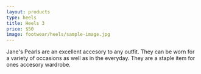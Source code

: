 ```yaml
---
layout: products
type: heels
title: Heels 3
price: $50
image: footwear/heels/sample-image.jpg
---
```



Jane's Pearls are an excellent accesory to any outfit. They can be worn for a variety of occasions as well as in the everyday. They are a staple item for ones accesory wardrobe. 